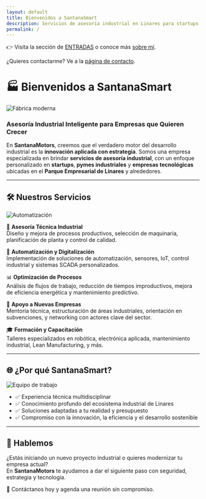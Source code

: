 ```yaml
---
layout: default
title: Bienvenidos a SantanaSmart
description: Servicios de asesoría industrial en Linares para startups y empresas del Parque Empresarial. Automatización, digitalización, optimización de procesos y más.
permalink: /
---
```


👉 Visita la sección de [ENTRADAS](/blog.html) o conoce más [sobre mí](/about).

¿Quieres contactarme? Ve a la [página de contacto](/contacto).

# 🏭 Bienvenidos a SantanaSmart

![Fábrica moderna](https://images.pexels.com/photos/209251/pexels-photo-209251.jpeg?auto=compress&cs=tinysrgb&dpr=2&h=400)

### Asesoría Industrial Inteligente para Empresas que Quieren Crecer

En **SantanaMotors**, creemos que el verdadero motor del desarrollo industrial es la **innovación aplicada con estrategia**. Somos una empresa especializada en brindar **servicios de asesoría industrial**, con un enfoque personalizado en **startups**, **pymes industriales** y **empresas tecnológicas** ubicadas en el **Parque Empresarial de Linares** y alrededores.

---

## 🛠 Nuestros Servicios

![Automatización](https://images.pexels.com/photos/256510/pexels-photo-256510.jpeg?auto=compress&cs=tinysrgb&dpr=2&h=400)

🔧 **Asesoría Técnica Industrial**  
Diseño y mejora de procesos productivos, selección de maquinaria, planificación de planta y control de calidad.

🤖 **Automatización y Digitalización**  
Implementación de soluciones de automatización, sensores, IoT, control industrial y sistemas SCADA personalizados.

📊 **Optimización de Procesos**  
Análisis de flujos de trabajo, reducción de tiempos improductivos, mejora de eficiencia energética y mantenimiento predictivo.

🚀 **Apoyo a Nuevas Empresas**  
Mentoría técnica, estructuración de áreas industriales, orientación en subvenciones, y networking con actores clave del sector.

🎓 **Formación y Capacitación**  
Talleres especializados en robótica, electrónica aplicada, mantenimiento industrial, Lean Manufacturing, y más.

---

## 🌐 ¿Por qué SantanaSmart?

![Equipo de trabajo](https://images.pexels.com/photos/4164059/pexels-photo-4164059.jpeg?auto=compress&cs=tinysrgb&dpr=2&h=400)

- ✅ Experiencia técnica multidisciplinar  
- ✅ Conocimiento profundo del ecosistema industrial de Linares  
- ✅ Soluciones adaptadas a tu realidad y presupuesto  
- ✅ Compromiso con la innovación, la eficiencia y el desarrollo sostenible  

---

## 🤝 Hablemos

¿Estás iniciando un nuevo proyecto industrial o quieres modernizar tu empresa actual?  
En **SantanaMotors** te ayudamos a dar el siguiente paso con seguridad, estrategia y tecnología.

📩 Contáctanos hoy y agenda una reunión sin compromiso.

